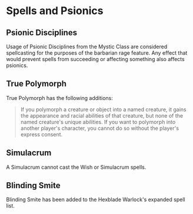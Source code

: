 # Spells and Psionics

## Psionic Disciplines

Usage of Psionic Disciplines from the Mystic Class are considered spellcasting for the purposes of the barbarian rage feature.  Any effect that would prevent spells from succeeding or affecting something also affects psionics.

## True Polymorph
True Polymorph has the following additions:
> If you polymorph a creature or object into a named creature, it gains the appearance and racial abilities of that creature, but none of the named creature's unique abilities.  If you want to polymorph into another player's character, you cannot do so without the player's express consent.

## Simulacrum
A Simulacrum cannot cast the Wish or Simulacrum spells.

## Blinding Smite
Blinding Smite has been added to the Hexblade Warlock's expanded spell list.
